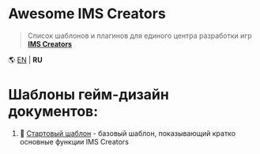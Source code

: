 # Awesome IMS Creators
> Список шаблонов и плагинов для единого центра разработки игр **[IMS Creators](https://ims.cr5.space)**

🌎 [EN](README.md) | **RU**

# Шаблоны гейм-дизайн документов:

1. 📝 [Стартовый шаблон](https://ims.cr5.space/app/p/1111JH/starter-ru) - базовый шаблон, показывающий кратко основные функции IMS Creators
